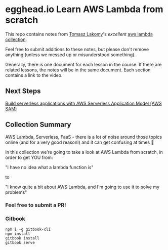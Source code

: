 # egghead.io Learn AWS Lambda from scratch

This repo contains notes from [Tomasz Lakomy](https://egghead.io/instructors/tomasz-lakomy)'s _excellent_ [aws lambda collection](https://egghead.io/playlists/learn-aws-lambda-from-scratch-d29d).

Feel free to submit additions to these notes, but please don't remove anything (unless we messed up or misunderstood something).

Generally, there is one document for each lesson in the course. If there are related lessons, the notes will be in the same document. Each section contains a link to the video.

## Next Steps

[Build serverless applications with AWS Serverless Application Model (AWS SAM)](https://egghead.io/playlists/learn-aws-serverless-application-model-aws-sam-framework-from-scratch-baf9)

## Collection Summary

AWS Lambda, Serverless, FaaS - there is a lot of noise around those topics online (and for a very good reason!) and it can get confusing at times 🤯

In this collection we're going to take a look at AWS Lambda from scratch, in order to get YOU from:

"I have no idea what a lambda function is"

to

"I know quite a bit about AWS Lambda, and I'm going to use it to solve my problems"

### Feel free to submit a PR!

### Gitbook

```
npm i -g gitbook-cli
npm install
gitbook install
gitbook serve
```
